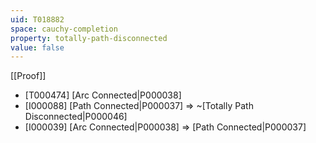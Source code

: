 ```yaml
---
uid: T018882
space: cauchy-completion
property: totally-path-disconnected
value: false
---
```

[[Proof]]

* [T000474] [Arc Connected|P000038]
* [I000088] [Path Connected|P000037] => ~[Totally Path Disconnected|P000046]
* [I000039] [Arc Connected|P000038] => [Path Connected|P000037]

